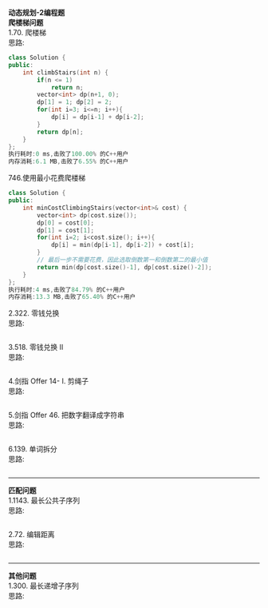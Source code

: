 **动态规划-2编程题**   
**爬楼梯问题**   
1.70. 爬楼梯       
思路:
```c++
class Solution {
public:
    int climbStairs(int n) {
        if(n <= 1)
            return n;
        vector<int> dp(n+1, 0);
        dp[1] = 1; dp[2] = 2;
        for(int i=3; i<=n; i++){
            dp[i] = dp[i-1] + dp[i-2];
        }
        return dp[n];
    }
};
执行耗时:0 ms,击败了100.00% 的C++用户     
内存消耗:6.1 MB,击败了6.55% 的C++用户         
```

746.使用最小花费爬楼梯
```c++
class Solution {
public:
    int minCostClimbingStairs(vector<int>& cost) {
        vector<int> dp(cost.size());
        dp[0] = cost[0];
        dp[1] = cost[1];
        for(int i=2; i<cost.size(); i++){
            dp[i] = min(dp[i-1], dp[i-2]) + cost[i];
        }
        // 最后一步不需要花费，因此选取倒数第一和倒数第二的最小值
        return min(dp[cost.size()-1], dp[cost.size()-2]);
    }
};
执行耗时:4 ms,击败了84.79% 的C++用户 
内存消耗:13.3 MB,击败了65.40% 的C++用户
```

2.322. 零钱兑换  
思路:
```c++


```

3.518. 零钱兑换 II            
思路:
```c++


```

4.剑指 Offer 14- I. 剪绳子      
思路:
```c++


```

5.剑指 Offer 46. 把数字翻译成字符串      
思路:
```c++


```

6.139. 单词拆分      
思路:
```c++


```
___

**匹配问题**   
1.1143. 最长公共子序列       
思路:
```c++


```

2.72. 编辑距离  
思路:
```c++


```
___


**其他问题**   
1.300. 最长递增子序列          
思路:
```c++


```